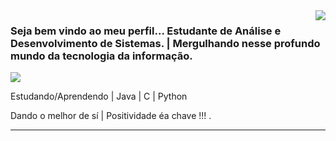 <img align='right' src="https://github-readme-stats.vercel.app/api?username=Jeftellima&show_icons=true&title_color=783c00&text_color=af552e&icon_color=783c00&bg_color=f8efd4&cache_seconds=2300">

###  Seja bem vindo ao meu perfil... Estudante de Análise e Desenvolvimento de Sistemas. | Mergulhando nesse profundo mundo da tecnologia da informação.

<img src="https://img.shields.io/static/v1?label=GITHUB&message=JEFTE&color=f8efd4&style=for-the-badge&logo=GitHub">

<p>

Estudando/Aprendendo | Java | C | Python <br/>

Dando o melhor de sí | Positividade éa chave !!! .


</p>
<hr>
